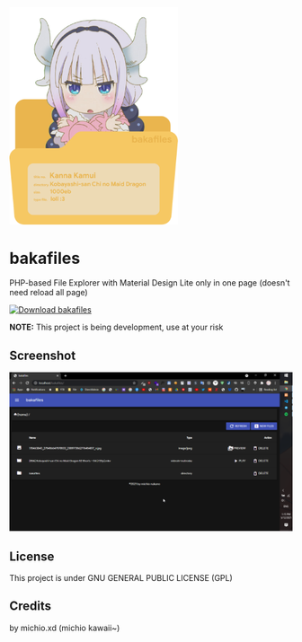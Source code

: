 <img style="text-align:center;margin:auto;" src="https://github.com/michioxd/bakafiles/raw/main/bakafiles.png" width="300px">

# bakafiles
PHP-based File Explorer with Material Design Lite only in one page (doesn't need reload all page)

[![Download bakafiles](https://img.shields.io/sourceforge/dm/bakafiles.svg)](https://sourceforge.net/projects/bakafiles/files/latest/download)

<b>NOTE:</b> This project is being development, use at your risk

## Screenshot 
<img src="https://raw.githubusercontent.com/michioxd/bakafiles/main/chrome_bIzCJ803Xm.png">

## License
This project is under GNU GENERAL PUBLIC LICENSE (GPL)

## Credits
by michio.xd (michio kawaii~)
